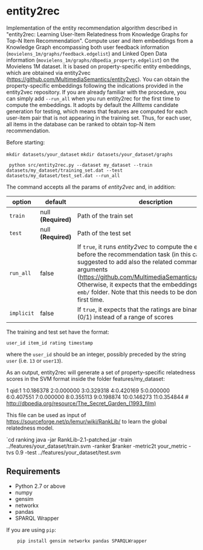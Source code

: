 # entity2rec

Implementation of the entity recommendation algorithm described in "entity2rec: Learning User-Item Relatedness from Knowledge Graphs for Top-N Item Recommendation". Compute user and item embeddings from a Knowledge Graph encompassing both user feedback information (`movielens_1m/graphs/feedback.edgelist`) and Linked Open Data information (`movielens_1m/graphs/dbpedia_property.edgelist`) on the Movielens 1M dataset. It is based on property-specific entity embeddings, which are obtained via entity2vec (https://github.com/MultimediaSemantics/entity2vec). You can obtain the property-specific embeddings following the indications provided in the entity2vec repository. If you are already familiar with the procedure, you can simply add `--run_all` when you run entity2rec for the first time to compute the embeddings. It adopts by default the _AllItems_ candidate generation for testing, which means that features are computed for each user-item pair that is not appearing in the training set. Thus, for each user, all items in the database can be ranked to obtain top-N item recommendation.

Before starting:

`mkdir datasets/your_dataset`
`mkdir datasets/your_dataset/graphs`

 ` python src/entity2rec.py --dataset my_dataset --train datasets/my_dataset/training_set.dat --test datasets/my_dataset/test_set.dat --run_all`

The command accepts all the params of _entity2vec_ and, in addition:

|option          | default                |description |
|----------------|------------------------|------------|
|`train`         | null **(Required)**    | Path of the train set |
|`test`          | null **(Required)**    | Path of the test set |
|`run_all`       | false                  | If `true`, it runs _entity2vec_ to compute the embeddings before the recommendation task (in this case, it is suggested to add also the related command line arguments (https://github.com/MultimediaSemantics/entity2vec)). Otherwise, it expects that the embeddings are in the `emb/` folder. Note that this needs to be done only the first time. |
|`implicit`      | false                  | If `true`, it expects that the ratings are binary values (0/1) instead of a range of scores |


The training and test set have the format:

    user_id item_id rating timestamp

where the `user_id` should be an integer, possibly preceded by the string `user` (i.e. `13` or `user13`).

As an output, entity2rec will generate a set of property-specific relatedness scores in the SVM format inside the folder features/my_dataset:

1 qid:1 1:0.186378 2:0.000000 3:0.329318 4:0.420169 5:0.000000 6:0.407551 7:0.000000 8:0.355113 9:0.198874 10:0.146273 11:0.354844 # http://dbpedia.org/resource/The_Secret_Garden_(1993_film)

This file can be used as input of https://sourceforge.net/p/lemur/wiki/RankLib/ to learn the global relatedness model.

`cd ranking
java -jar RankLib-2.1-patched.jar -train ../features/your_dataset/train.svm -ranker $ranker -metric2t your_metric -tvs 0.9 -test ../features/your_dataset/test.svm 

## Requirements

- Python 2.7 or above
- numpy
- gensim
- networkx
- pandas
- SPARQL Wrapper

If you are using `pip`:


        pip install gensim networkx pandas SPARQLWrapper
